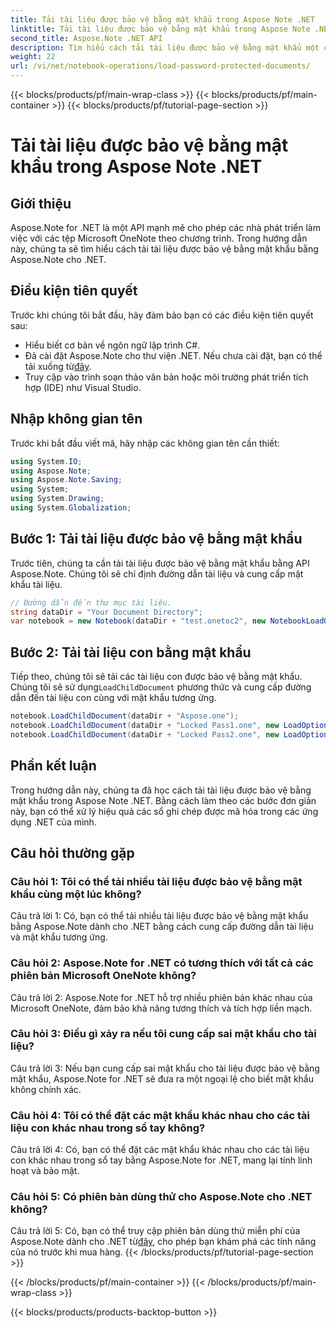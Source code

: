 ```yaml
---
title: Tải tài liệu được bảo vệ bằng mật khẩu trong Aspose Note .NET
linktitle: Tải tài liệu được bảo vệ bằng mật khẩu trong Aspose Note .NET
second_title: Aspose.Note .NET API
description: Tìm hiểu cách tải tài liệu được bảo vệ bằng mật khẩu một cách an toàn trong Aspose Note .NET bằng các bước đơn giản. Đảm bảo tính bảo mật dữ liệu bằng mã hóa.
weight: 22
url: /vi/net/notebook-operations/load-password-protected-documents/
---
```


{{< blocks/products/pf/main-wrap-class >}}
{{< blocks/products/pf/main-container >}}
{{< blocks/products/pf/tutorial-page-section >}}

# Tải tài liệu được bảo vệ bằng mật khẩu trong Aspose Note .NET

## Giới thiệu

Aspose.Note for .NET là một API mạnh mẽ cho phép các nhà phát triển làm việc với các tệp Microsoft OneNote theo chương trình. Trong hướng dẫn này, chúng ta sẽ tìm hiểu cách tải tài liệu được bảo vệ bằng mật khẩu bằng Aspose.Note cho .NET.

## Điều kiện tiên quyết

Trước khi chúng tôi bắt đầu, hãy đảm bảo bạn có các điều kiện tiên quyết sau:

- Hiểu biết cơ bản về ngôn ngữ lập trình C#.
-  Đã cài đặt Aspose.Note cho thư viện .NET. Nếu chưa cài đặt, bạn có thể tải xuống từ[đây](https://releases.aspose.com/note/net/).
- Truy cập vào trình soạn thảo văn bản hoặc môi trường phát triển tích hợp (IDE) như Visual Studio.

## Nhập không gian tên

Trước khi bắt đầu viết mã, hãy nhập các không gian tên cần thiết:

```csharp
using System.IO;
using Aspose.Note;
using Aspose.Note.Saving;
using System;
using System.Drawing;
using System.Globalization;
```

## Bước 1: Tải tài liệu được bảo vệ bằng mật khẩu

Trước tiên, chúng ta cần tải tài liệu được bảo vệ bằng mật khẩu bằng API Aspose.Note. Chúng tôi sẽ chỉ định đường dẫn tài liệu và cung cấp mật khẩu tài liệu.

```csharp
// Đường dẫn đến thư mục tài liệu.
string dataDir = "Your Document Directory";
var notebook = new Notebook(dataDir + "test.onetoc2", new NotebookLoadOptions() { DeferredLoading = true });
```

## Bước 2: Tải tài liệu con bằng mật khẩu

 Tiếp theo, chúng tôi sẽ tải các tài liệu con được bảo vệ bằng mật khẩu. Chúng tôi sẽ sử dụng`LoadChildDocument` phương thức và cung cấp đường dẫn đến tài liệu con cùng với mật khẩu tương ứng.

```csharp
notebook.LoadChildDocument(dataDir + "Aspose.one");  
notebook.LoadChildDocument(dataDir + "Locked Pass1.one", new LoadOptions() { DocumentPassword = "pass" });
notebook.LoadChildDocument(dataDir + "Locked Pass2.one", new LoadOptions() { DocumentPassword = "pass2" });
```

## Phần kết luận

Trong hướng dẫn này, chúng ta đã học cách tải tài liệu được bảo vệ bằng mật khẩu trong Aspose Note .NET. Bằng cách làm theo các bước đơn giản này, bạn có thể xử lý hiệu quả các sổ ghi chép được mã hóa trong các ứng dụng .NET của mình.

## Câu hỏi thường gặp

### Câu hỏi 1: Tôi có thể tải nhiều tài liệu được bảo vệ bằng mật khẩu cùng một lúc không?

Câu trả lời 1: Có, bạn có thể tải nhiều tài liệu được bảo vệ bằng mật khẩu bằng Aspose.Note dành cho .NET bằng cách cung cấp đường dẫn tài liệu và mật khẩu tương ứng.

### Câu hỏi 2: Aspose.Note for .NET có tương thích với tất cả các phiên bản Microsoft OneNote không?

Câu trả lời 2: Aspose.Note for .NET hỗ trợ nhiều phiên bản khác nhau của Microsoft OneNote, đảm bảo khả năng tương thích và tích hợp liền mạch.

### Câu hỏi 3: Điều gì xảy ra nếu tôi cung cấp sai mật khẩu cho tài liệu?

Câu trả lời 3: Nếu bạn cung cấp sai mật khẩu cho tài liệu được bảo vệ bằng mật khẩu, Aspose.Note for .NET sẽ đưa ra một ngoại lệ cho biết mật khẩu không chính xác.

### Câu hỏi 4: Tôi có thể đặt các mật khẩu khác nhau cho các tài liệu con khác nhau trong sổ tay không?

Câu trả lời 4: Có, bạn có thể đặt các mật khẩu khác nhau cho các tài liệu con khác nhau trong sổ tay bằng Aspose.Note for .NET, mang lại tính linh hoạt và bảo mật.

### Câu hỏi 5: Có phiên bản dùng thử cho Aspose.Note cho .NET không?

 Câu trả lời 5: Có, bạn có thể truy cập phiên bản dùng thử miễn phí của Aspose.Note dành cho .NET từ[đây](https://releases.aspose.com/), cho phép bạn khám phá các tính năng của nó trước khi mua hàng.
{{< /blocks/products/pf/tutorial-page-section >}}

{{< /blocks/products/pf/main-container >}}
{{< /blocks/products/pf/main-wrap-class >}}

{{< blocks/products/products-backtop-button >}}

